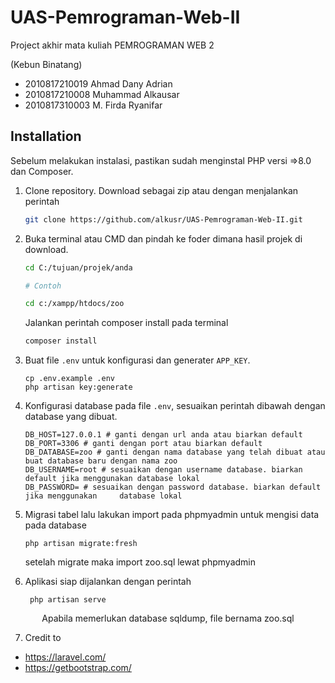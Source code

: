 # UAS-Pemrograman-Web-II

Project akhir mata kuliah PEMROGRAMAN WEB 2

(Kebun Binatang)
- 2010817210019	Ahmad Dany Adrian	
- 2010817210008	Muhammad Alkausar
- 2010817310003	M. Firda Ryanifar

## Installation

Sebelum melakukan instalasi, pastikan sudah menginstal PHP versi =>8.0 dan Composer.

1. Clone repository. Download sebagai zip atau dengan menjalankan perintah

    ```bash
    git clone https://github.com/alkusr/UAS-Pemrograman-Web-II.git
    ```

2. Buka terminal atau CMD dan pindah ke foder dimana hasil projek di download.

    ```bash
    cd C:/tujuan/projek/anda

    # Contoh

    cd c:/xampp/htdocs/zoo
    ```

    Jalankan perintah composer install pada terminal

    ```bash
    composer install
    ```

3. Buat file `.env` untuk konfigurasi dan generater `APP_KEY`.

    ```
    cp .env.example .env
    php artisan key:generate
    ```

4. Konfigurasi database pada file `.env`, sesuaikan perintah dibawah dengan database yang dibuat.

    ```env
    DB_HOST=127.0.0.1 # ganti dengan url anda atau biarkan default
    DB_PORT=3306 # ganti dengan port atau biarkan default
    DB_DATABASE=zoo # ganti dengan nama database yang telah dibuat atau buat database baru dengan nama zoo
    DB_USERNAME=root # sesuaikan dengan username database. biarkan default jika menggunakan database lokal
    DB_PASSWORD= # sesuaikan dengan password database. biarkan default jika menggunakan     database lokal
    ```

5. Migrasi tabel lalu lakukan import pada phpmyadmin untuk mengisi data pada database

    ```composer
    php artisan migrate:fresh 
    ```
    setelah migrate maka import zoo.sql lewat phpmyadmin

6. Aplikasi siap dijalankan dengan perintah

    ```composer
     php artisan serve
    ```

<p align="center">Apabila memerlukan database sqldump, file bernama zoo.sql</p>



7. Credit to

 - https://laravel.com/
 - https://getbootstrap.com/